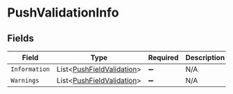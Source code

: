 # PushValidationInfo


## Fields

| Field                                                                   | Type                                                                    | Required                                                                | Description                                                             |
| ----------------------------------------------------------------------- | ----------------------------------------------------------------------- | ----------------------------------------------------------------------- | ----------------------------------------------------------------------- |
| `Information`                                                           | List<[PushFieldValidation](../../Models/Shared/PushFieldValidation.md)> | :heavy_minus_sign:                                                      | N/A                                                                     |
| `Warnings`                                                              | List<[PushFieldValidation](../../Models/Shared/PushFieldValidation.md)> | :heavy_minus_sign:                                                      | N/A                                                                     |